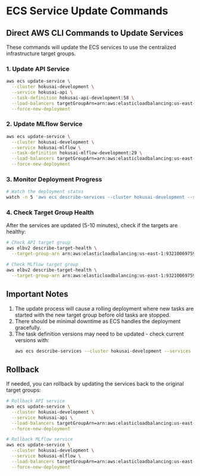 # ECS Service Update Commands

## Direct AWS CLI Commands to Update Services

These commands will update the ECS services to use the centralized infrastructure target groups.

### 1. Update API Service

```bash
aws ecs update-service \
  --cluster hokusai-development \
  --service hokusai-api \
  --task-definition hokusai-api-development:58 \
  --load-balancers targetGroupArn=arn:aws:elasticloadbalancing:us-east-1:932100697590:targetgroup/hokusai-api-tg-development/d9c29f02e2a38c81,containerName=hokusai-api,containerPort=8001 \
  --force-new-deployment
```

### 2. Update MLflow Service

```bash
aws ecs update-service \
  --cluster hokusai-development \
  --service hokusai-mlflow \
  --task-definition hokusai-mlflow-development:29 \
  --load-balancers targetGroupArn=arn:aws:elasticloadbalancing:us-east-1:932100697590:targetgroup/hokusai-mlflow-tg-development/9518cac0d6af96bb,containerName=hokusai-mlflow,containerPort=5000 \
  --force-new-deployment
```

### 3. Monitor Deployment Progress

```bash
# Watch the deployment status
watch -n 5 'aws ecs describe-services --cluster hokusai-development --services hokusai-api hokusai-mlflow --query "services[*].[serviceName,deployments[0].status,deployments[0].desiredCount,deployments[0].runningCount]" --output table'
```

### 4. Check Target Group Health

After the services are updated (5-10 minutes), check if the targets are healthy:

```bash
# Check API target group
aws elbv2 describe-target-health \
  --target-group-arn arn:aws:elasticloadbalancing:us-east-1:932100697590:targetgroup/hokusai-api-tg-development/d9c29f02e2a38c81

# Check MLflow target group
aws elbv2 describe-target-health \
  --target-group-arn arn:aws:elasticloadbalancing:us-east-1:932100697590:targetgroup/hokusai-mlflow-tg-development/9518cac0d6af96bb
```

## Important Notes

1. The update process will cause a rolling deployment where new tasks are started with the new target group before old tasks are stopped.
2. There should be minimal downtime as ECS handles the deployment gracefully.
3. The task definition versions may need to be updated - check current versions with:
   ```bash
   aws ecs describe-services --cluster hokusai-development --services hokusai-api hokusai-mlflow --query 'services[*].[serviceName,taskDefinition]' --output table
   ```

## Rollback

If needed, you can rollback by updating the services back to the original target groups:

```bash
# Rollback API service
aws ecs update-service \
  --cluster hokusai-development \
  --service hokusai-api \
  --load-balancers targetGroupArn=arn:aws:elasticloadbalancing:us-east-1:932100697590:targetgroup/hokusai-api-ded2-dev/be83552b6df43d52,containerName=hokusai-api,containerPort=8001 \
  --force-new-deployment

# Rollback MLflow service  
aws ecs update-service \
  --cluster hokusai-development \
  --service hokusai-mlflow \
  --load-balancers targetGroupArn=arn:aws:elasticloadbalancing:us-east-1:932100697590:targetgroup/hokusai-mlflow-ded2-dev/3ba78fec193597df,containerName=hokusai-mlflow,containerPort=5000 \
  --force-new-deployment
```